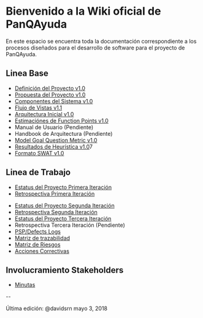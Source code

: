 # Bienvenido a la Wiki oficial de PanQAyuda
En este espacio se encuentra toda la documentación correspondiente a los procesos diseñados para el desarrollo de software para el proyecto de PanQAyuda.

## Linea Base
* [Definición del Proyecto v1.0](https://github.com/CaveLabs-1/PanQAyuda-Wiki/blob/master/Documentacion/Requerimientos/Project%20Definition.pdf)
* [Propuesta del Proyecto v1.0](https://github.com/CaveLabs-1/PanQAyuda-Wiki/blob/master/Documentacion/Requerimientos/Project%20Proposal.pdf)
* [Componentes del Sistema v1.0](https://github.com/CaveLabs-1/PanQAyuda-Wiki/blob/master/Documentacion/Arquitectura/Componentes%20del%20Sistema.pdf)
* [Flujo de Vistas v1.1](https://github.com/CaveLabs-1/PanQAyuda-Wiki/blob/master/Documentacion/Arquitectura/Flujo%20de%20Vistas.pdf)
* [Arquitectura Inicial v1.0](https://github.com/CaveLabs-1/PanQAyuda-Wiki/blob/master/Documentacion/Arquitectura/Definici%C3%B3n%20de%20Arquitectura.pdf)
* [Estimaciónes de Function Points v1.0](https://github.com/CaveLabs-1/PanQAyuda-Wiki/blob/master/Documentacion/Requerimientos/Estimaci%C3%B3n.csv)
* Manual de Usuario (Pendiente)
* Handbook de Arquitectura (Pendiente)
* [Model Goal Question Metric v1.0](https://github.com/CaveLabs-1/PanQAyuda-Wiki/blob/master/Documentacion/MA/PAN%20-%20Modelo%20Goal%20Question%20Metric%20.pdf)
* [Resultados de Heurística v1.0](https://github.com/CaveLabs-1/PanQAyuda-Wiki/blob/master/Documentacion/Plantilla%20Heur%C3%ADstica%20.pdf)7
* [Formato SWAT v1.0](https://github.com/CaveLabs-1/PanQAyuda-Wiki/blob/master/Documentacion/Arquitectura/FormatoPruebasSWAT.pdf)


## Linea de Trabajo
<!-- ## Repositorio Métricas
* [Métricas del equipo](https://github.com/CaveLabs-1/Libelulas-Wiki/blob/master/Documentacion/Modelo%20Goal%20Question%20Metric%20.pdf)-->

  <!-- * [Estatus del Proyecto Primera Iteración](https://github.com/CaveLabs-1/PanQAyuda-Wiki/blob/master/Documentacion/Iteraci%C3%B3n%201/WBS_IT_1.csv) -->
* [Estatus del Proyecto Primera Iteración](https://docs.google.com/spreadsheets/d/1g5BfpYksrKwrYMhZFdLVoBuAdIttVst6gjWTHmtG7IM/edit?usp=sharing)
* [Retrospectiva Primera Iteración](https://docs.google.com/document/d/1bGa5TzvTBRwXy9T88tCmbTGrX6hFIlJi9vqrqdpSEnc/edit?usp=sharing)
<!-- * [WBS](https://github.com/CaveLabs-1/PanQAyuda-Wiki/blob/master/Documentacion/Iteraci%C3%B3n%202/Overview.csv) -->
* [Estatus del Proyecto Segunda Iteración](https://docs.google.com/spreadsheets/d/11qrDQG4ZDiGRbrfrPE3Qex0Yht2c7dgeoqzJ0eOrRT8/edit?usp=sharing)
*  [Retrospectiva Segunda Iteración](https://docs.google.com/document/d/1nWPH5a3TpJHnB7jg0xWD_eV1Z_QizuUEJtYbdprxW0s/edit?usp=sharing)
* [Estatus del Proyecto Tercera Iteración](https://docs.google.com/spreadsheets/d/1igRDieRfETSmOTRd5WtgJkV5ETXmByCWIX93dbrDKa0/edit?usp=sharing)
* Retrospectiva Tercera Iteración (Pendiente)
* [PSP/Defects Logs](https://cavelabs.herokuapp.com/proyectos/detalle_proyecto/1)
* [Matriz de trazabilidad](https://github.com/CaveLabs-1/PanQAyuda-Wiki/blob/master/Documentacion/Matriz%20de%20Trazabilidad/Matriz%20de%20Trazabilidad%20Pan.xlsx)
* [Matriz de Riesgos](https://docs.google.com/spreadsheets/d/13mZKN2Gazny50iRa1RBXC3Hy8b23N0zlmFpXU42lXsg/edit#gid=1889672932)
* [Acciones Correctivas](https://docs.google.com/spreadsheets/d/1ZT_MI7knWyIIHRDnXU2QmqKeJZvpwqL_3F178dJ24Ks/edit?usp=sharing)

## Involucramiento Stakeholders
* [Minutas](https://github.com/CaveLabs-1/PanQAyuda-Wiki/tree/master/Minutas)

--

Última edición: @davidsrn mayo 3, 2018
